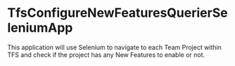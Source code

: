 # TfsConfigureNewFeaturesQuerierSeleniumApp
This application will use Selenium to navigate to each Team Project within TFS and check if the project has any New Features to enable or not.
